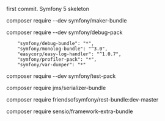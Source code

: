 first commit. Symfony 5 skeleton

composer require --dev symfony/maker-bundle

composer require --dev symfony/debug-pack

    	"symfony/debug-bundle": "*",
     	"symfony/monolog-bundle": "^3.0",
     	"easycorp/easy-log-handler": "^1.0.7",
     	"symfony/profiler-pack": "*",
     	"symfony/var-dumper": "*"

composer require --dev symfony/test-pack


composer require jms/serializer-bundle

composer require friendsofsymfony/rest-bundle:dev-master

composer require sensio/framework-extra-bundle